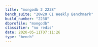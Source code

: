 ```yaml
---
title: "mongodb 2 2238"
bench_suite: "20w20 CI Weekly Benchmark"
build_number: "2238"
dbprofile: "mongodb"
classifier: "no redis"
date: 2020-05-11T07:11:26
type: "bench"
---
```

